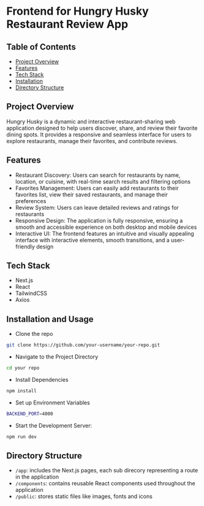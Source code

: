 # Frontend for Hungry Husky Restaurant Review App



## Table of Contents
- [Project Overview](#project-overview)
- [Features](#features)
- [Tech Stack](#api-endpoints)
- [Installation](#installation)
- [Directory Structure](#directory-structure)


## Project Overview

Hungry Husky is a dynamic and interactive restaurant-sharing web application designed to help users discover, share, and review their favorite dining spots. It provides a responsive and seamless interface for users to explore restaurants, manage their favorites, and contribute reviews.

## Features

- Restaurant Discovery: Users can search for restaurants by name, location, or cuisine, with real-time search results and filtering options
- Favorites Management: Users can easily add restaurants to their favorites list, view their saved restaurants, and manage their preferences
- Review System: Users can leave detailed reviews and ratings for restaurants
- Responsive Design: The application is fully responsive, ensuring a smooth and accessible experience on both desktop and mobile devices
- Interactive UI: The frontend features an intuitive and visually appealing interface with interactive elements, smooth transitions, and a user-friendly design

## Tech Stack
- Next.js
- React
- TailwindCSS
- Axios

## Installation and Usage
- Clone the repo
```sh
git clone https://github.com/your-username/your-repo.git
```

- Navigate to the Project Directory
```sh
cd your repo
```

- Install Dependencies
```sh
npm install
```

- Set up Environment Variables
```sh
BACKEND_PORT=4000
```

- Start the Development Server:
```sh
npm run dev
```

## Directory Structure
- `/app`: includes the Next.js pages, each sub direcory representing a route in the application
- `/components`: contains reusable React components used throughout the application
- `/public`: stores static files like images, fonts and icons

